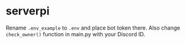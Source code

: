 # serverpi

Rename `.env_example` to `.env` and place bot token there.
Also change `check_owner()` function in main.py with your Discord ID.
